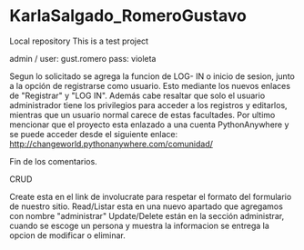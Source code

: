 # KarlaSalgado_RomeroGustavo
Local repository
This is a test project

admin / user: gust.romero
        pass: violeta

Segun lo solicitado se agrega la funcion de LOG- IN o inicio de sesion, junto a la opción de registrarse como usuario. Esto mediante los nuevos enlaces de "Registrar" y "LOG IN".
Además cabe resaltar que solo el usuario administrador tiene los privilegios para acceder a los registros y editarlos, mientras que un usuario normal carece de estas facultades.
Por ultimo mencionar que el proyecto esta enlazado a una cuenta PythonAnywhere y se puede acceder desde el siguiente enlace:
http://changeworld.pythonanywhere.com/comunidad/


Fin de los comentarios.


CRUD 

Create esta en el link de involucrate para respetar el formato del formulario de nuestro sitio.
Read/Listar esta en una nuevo apartado que agregamos con nombre "administrar"
Update/Delete están en la sección administrar, cuando se escoge un persona y muestra la informacion se entrega la opcion de modificar o eliminar.
